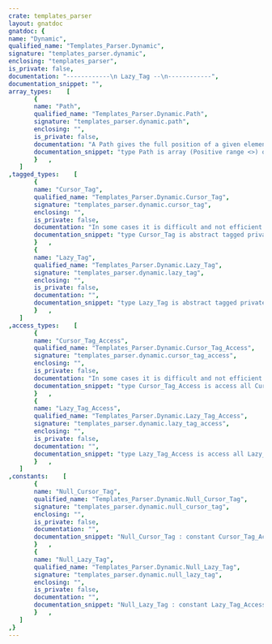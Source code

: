 ```yaml
---
crate: templates_parser
layout: gnatdoc
gnatdoc: {
name: "Dynamic",
qualified_name: "Templates_Parser.Dynamic",
signature: "templates_parser.dynamic",
enclosing: "templates_parser",
is_private: false,
documentation: "------------\n Lazy_Tag --\n------------",
documentation_snippet: "",
array_types:    [
       {
       name: "Path",
       qualified_name: "Templates_Parser.Dynamic.Path",
       signature: "templates_parser.dynamic.path",
       enclosing: "",
       is_private: false,
       documentation: "A Path gives the full position of a given element in the cursor tag",
       documentation_snippet: "type Path is array (Positive range <>) of Natural;",
       }   ,
   ]
,tagged_types:    [
       {
       name: "Cursor_Tag",
       qualified_name: "Templates_Parser.Dynamic.Cursor_Tag",
       signature: "templates_parser.dynamic.cursor_tag",
       enclosing: "",
       is_private: false,
       documentation: "In some cases it is difficult and not efficient to have to map all\nAda data into a template Tag. A Cursor_Tag object gives the ability\nto iterate through a data structure which is living on the Ada side\nonly.",
       documentation_snippet: "type Cursor_Tag is abstract tagged private;",
       }   ,
       {
       name: "Lazy_Tag",
       qualified_name: "Templates_Parser.Dynamic.Lazy_Tag",
       signature: "templates_parser.dynamic.lazy_tag",
       enclosing: "",
       is_private: false,
       documentation: "",
       documentation_snippet: "type Lazy_Tag is abstract tagged private;",
       }   ,
   ]
,access_types:    [
       {
       name: "Cursor_Tag_Access",
       qualified_name: "Templates_Parser.Dynamic.Cursor_Tag_Access",
       signature: "templates_parser.dynamic.cursor_tag_access",
       enclosing: "",
       is_private: false,
       documentation: "In some cases it is difficult and not efficient to have to map all\nAda data into a template Tag. A Cursor_Tag object gives the ability\nto iterate through a data structure which is living on the Ada side\nonly.",
       documentation_snippet: "type Cursor_Tag_Access is access all Cursor_Tag'Class;",
       }   ,
       {
       name: "Lazy_Tag_Access",
       qualified_name: "Templates_Parser.Dynamic.Lazy_Tag_Access",
       signature: "templates_parser.dynamic.lazy_tag_access",
       enclosing: "",
       is_private: false,
       documentation: "",
       documentation_snippet: "type Lazy_Tag_Access is access all Lazy_Tag'Class;",
       }   ,
   ]
,constants:    [
       {
       name: "Null_Cursor_Tag",
       qualified_name: "Templates_Parser.Dynamic.Null_Cursor_Tag",
       signature: "templates_parser.dynamic.null_cursor_tag",
       enclosing: "",
       is_private: false,
       documentation: "",
       documentation_snippet: "Null_Cursor_Tag : constant Cursor_Tag_Access;",
       }   ,
       {
       name: "Null_Lazy_Tag",
       qualified_name: "Templates_Parser.Dynamic.Null_Lazy_Tag",
       signature: "templates_parser.dynamic.null_lazy_tag",
       enclosing: "",
       is_private: false,
       documentation: "",
       documentation_snippet: "Null_Lazy_Tag : constant Lazy_Tag_Access;",
       }   ,
   ]
,}
---
```

